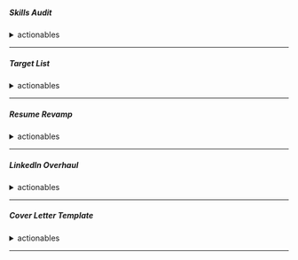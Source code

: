 ##### Skills Audit
<details>
<summary> actionables</summary>
Create a document listing all your skills (CI/CD, Cloud, IaC, Containers, Monitoring, Scripting). Rate your proficiency in each (Beginner, Intermediate, Expert).


| Skill    | demonstration | References || 
| -------- | ------- |------- |------- |
| CI  | Build Code using Different Tools, Jenknins, Circleci    |||
| CD(delivery, deployment)  | Build terraform Code, ArgoCD Deployments, Jenknins, Circleci    |||
| Security and Hardening||||
| Cloud | AWS     |||
| IAC    | Terraform    |||
| Containers  | Docker    |||
| Monitoring  | <font color="red">Prometheus, Grafana</font>    |||
| Scripting  | shell    |||
| container orchestration  | kubernetes    |||
| certifications | AWS, kubernetes     |||
| algorithms |      |||
| system design |      |||
| linux |      |||

</details>

---

##### Target List
<details>
<summary> actionables</summary>

Identify 15-20 target companies in Montreal (e.g., Shopify, Morgan Stanley, Ubisoft, Hopper, Lightspeed, local startups).


| Name | Domain| Tech stack| Company type and size| Relevant link|
| -------- | ------- |------- |-------- | ------- |
| Shopify | ||||
| Lightspeed |||||
| Hopper |||||
| Sonder |||||
| Circleci|||||
| Ubisoft |||||
|EA |||||
| Behaviour interactive|||||
| WB games |||||
| DNEG|||||
| Morgan stanley|||||
| Royal bank of Canada|||||
| National bank|||||
| CAE|||||
| Bombardier|||||
| ALayacare|||||
| Paper |||||
| Vention|||||
| Conveo|||||

</details>

---

##### Resume Revamp
<details>
<summary> actionables</summary>
```
Rewrite your resume using the STAR method (Situation, Task, Action, Result) for at least 5 key accomplishments. Include metrics (e.g., "reduced deployment time by 30%," "cut cloud costs by 15%").
```
</details>

---

##### LinkedIn Overhaul
<details>
<summary> actionables</summary>
```
Update your headline to: "DevOps Engineer | AWS, Kubernetes, Terraform | Seeking New Opportunity in Montreal"
Rewrite your "About" section to mirror your resume's STAR stories.
Ensure your experience section is complete and matches your resume.
```
</details>

---

##### Cover Letter Template
<details>
<summary> actionables</summary>
```
Create a strong, reusable cover letter template with placeholders for the company name and a specific reason for your interest.
```
</details>

---

